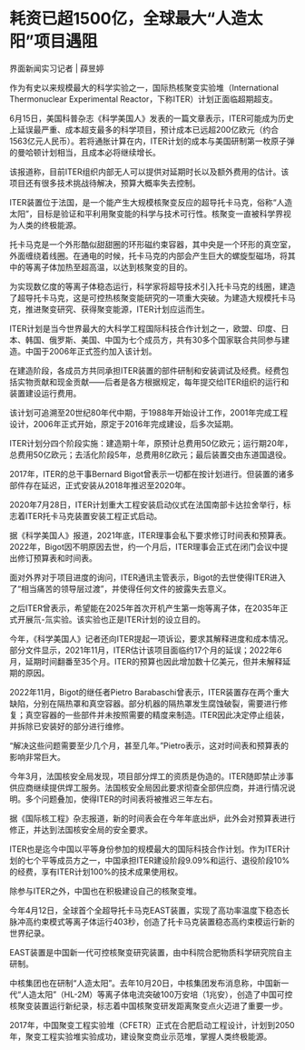 

# 耗资已超1500亿，全球最大“人造太阳”项目遇阻

界面新闻实习记者 | 薛昱婷

作为有史以来规模最大的科学实验之一，国际热核聚变实验堆（International Thermonuclear Experimental
Reactor，下称ITER）计划正面临超期超支。

6月15日，美国科普杂志《科学美国人》发表的一篇文章表示，ITER可能成为历史上延误最严重、成本超支最多的科学项目，预计成本已远超200亿欧元（约合1563亿元人民币）。若将通胀计算在内，ITER计划的成本与美国研制第一枚原子弹的曼哈顿计划相当，且成本必将继续增长。

该报道称，目前ITER组织内部无人可以提供对延期时长以及额外费用的估计。该项目还有很多技术挑战待解决，预算大概率失去控制。

ITER装置位于法国，是一个能产生大规模核聚变反应的超导托卡马克，俗称“人造太阳”，目标是验证和平利用聚变能的科学与技术可行性。核聚变一直被科学界视为人类的终极能源。

托卡马克是一个外形酷似甜甜圈的环形磁约束容器，其中央是一个环形的真空室，外面缠绕着线圈。在通电的时候，托卡马克的内部会产生巨大的螺旋型磁场，将其中的等离子体加热至超高温，以达到核聚变的目的。

为实现数亿度的等离子体稳态运行，科学家将超导技术引入托卡马克的线圈，建造了超导托卡马克，这是可控热核聚变能研究的一项重大突破。为建造大规模托卡马克，推进聚变研究、获得聚变能源，ITER计划应运而生。

ITER计划是当今世界最大的大科学工程国际科技合作计划之一，欧盟、印度、日本、韩国、俄罗斯、美国、中国为七个成员方，共有30多个国家联合共同参与建造。中国于2006年正式签约加入该计划。

在建造阶段，各成员方共同承担ITER装置的部件研制和安装调试及经费。经费包括实物贡献和现金贡献——后者是各方根据规定，每年提交给ITER组织的运行和装置建设运行费用。

该计划可追溯至20世纪80年代中期，于1988年开始设计工作，2001年完成工程设计，2006年正式开始，原定于2016年完成建设，后多次延期。

ITER计划分四个阶段实施：建造期十年，原预计总费用50亿欧元；运行期20年，总费用50亿欧元；去活化阶段5年，总费用8亿欧元；最后装置交由东道国退役。

2017年，ITER的总干事Bernard Bigot曾表示一切都在按计划进行。但装置的诸多部件存在延迟，正式安装从2018年推迟至2020年。

2020年7月28日，ITER计划重大工程安装启动仪式在法国南部卡达拉舍举行，标志着ITER托卡马克装置安装工程正式启动。

据《科学美国人》报道，2021年底，ITER理事会私下要求修订时间表和预算表。2022年，Bigot因不明原因去世，约一个月后，ITER理事会正式在闭门会议中提出修订预算表和时间表。

面对外界对于项目进度的询问，ITER通讯主管表示，Bigot的去世使得ITER进入了“相当痛苦的领导层过渡”，并使得任何文件的披露失去意义。

之后ITER曾表示，希望能在2025年首次开机产生第一炮等离子体，在2035年正式开展氘-氚实验。该实验也正是ITER计划的设立目的。

今年，《科学美国人》记者还向ITER提起一项诉讼，要求其解释进度和成本情况。部分文件显示，2021年11月，ITER估计该项目面临约17个月的延误；2022年6月，延期时间翻番至35个月。ITER的预算也因此增加数十亿美元，但并未解释延期的原因。

2022年11月，Bigot的继任者Pietro
Barabaschi曾表示，ITER装置存在两个重大缺陷，分别在隔热罩和真空容器。部分机器的隔热罩发生腐蚀破裂，需要进行修复；真空容器的一些部件并未按照需要的精度来制造。ITER因此决定停止组装，并拆除已安装好的部分进行维修。

“解决这些问题需要至少几个月，甚至几年。”Pietro表示，这对时间表和预算表的影响非常巨大。

今年3月，法国核安全局发现，项目部分焊工的资质是伪造的。ITER随即禁止涉事供应商继续提供焊工服务。法国核安全局因此要求彻查全部供应商，并进行情况说明。多个问题叠加，使得ITER的时间表将被推迟三年左右。

据《国际核工程》杂志报道，新的时间表会在今年年底出炉，此外会对预算表进行修正，并达到法国核安全局的安全要求。

ITER也是迄今中国以平等身份参加的规模最大的国际科技合作计划。作为ITER计划的七个平等成员方之一，中国承担ITER建设阶段9.09%和运行、退役阶段10%的经费，享有ITER计划100%的技术成果使用权。

除参与ITER之外，中国也在积极建设自己的核聚变堆。

今年4月12日，全球首个全超导托卡马克EAST装置，实现了高功率温度下稳态长脉冲高约束模式等离子体运行403秒，创造了托卡马克装置稳态高约束模运行新的世界纪录。

EAST装置是中国新一代可控核聚变研究装置，由中科院合肥物质科学研究院自主研制。

中核集团也在研制“人造太阳”。去年10月20日，中核集团发布消息称，中国新一代“人造太阳”（HL-2M）等离子体电流突破100万安培（1兆安），创造了中国可控核聚变装置运行新纪录，标志着中国核聚变研发距离聚变点火迈进了重要一步。

2017年，中国聚变工程实验堆（CFETR）正式在合肥启动工程设计，计划到2050年，聚变工程实验堆实验成功，建设聚变商业示范堆，掌握人类终极能源。

